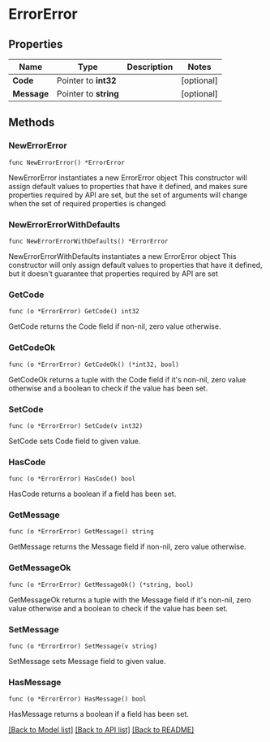 # ErrorError

## Properties

Name | Type | Description | Notes
------------ | ------------- | ------------- | -------------
**Code** | Pointer to **int32** |  | [optional] 
**Message** | Pointer to **string** |  | [optional] 

## Methods

### NewErrorError

`func NewErrorError() *ErrorError`

NewErrorError instantiates a new ErrorError object
This constructor will assign default values to properties that have it defined,
and makes sure properties required by API are set, but the set of arguments
will change when the set of required properties is changed

### NewErrorErrorWithDefaults

`func NewErrorErrorWithDefaults() *ErrorError`

NewErrorErrorWithDefaults instantiates a new ErrorError object
This constructor will only assign default values to properties that have it defined,
but it doesn't guarantee that properties required by API are set

### GetCode

`func (o *ErrorError) GetCode() int32`

GetCode returns the Code field if non-nil, zero value otherwise.

### GetCodeOk

`func (o *ErrorError) GetCodeOk() (*int32, bool)`

GetCodeOk returns a tuple with the Code field if it's non-nil, zero value otherwise
and a boolean to check if the value has been set.

### SetCode

`func (o *ErrorError) SetCode(v int32)`

SetCode sets Code field to given value.

### HasCode

`func (o *ErrorError) HasCode() bool`

HasCode returns a boolean if a field has been set.

### GetMessage

`func (o *ErrorError) GetMessage() string`

GetMessage returns the Message field if non-nil, zero value otherwise.

### GetMessageOk

`func (o *ErrorError) GetMessageOk() (*string, bool)`

GetMessageOk returns a tuple with the Message field if it's non-nil, zero value otherwise
and a boolean to check if the value has been set.

### SetMessage

`func (o *ErrorError) SetMessage(v string)`

SetMessage sets Message field to given value.

### HasMessage

`func (o *ErrorError) HasMessage() bool`

HasMessage returns a boolean if a field has been set.


[[Back to Model list]](../README.md#documentation-for-models) [[Back to API list]](../README.md#documentation-for-api-endpoints) [[Back to README]](../README.md)


